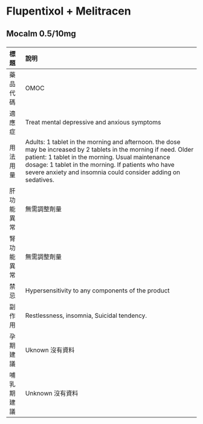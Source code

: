 # Flupentixol + Melitracen

## Mocalm 0.5/10mg

##### 

| 標題       | 說明                                                                                                                                                                                                                                                                                          |
|:-----------|:----------------------------------------------------------------------------------------------------------------------------------------------------------------------------------------------------------------------------------------------------------------------------------------------|
| 藥品代碼   | OMOC                                                                                                                                                                                                                                                                                          |
| 適應症     | Treat mental depressive and anxious symptoms                                                                                                                                                                                                                                                  |
| 用法用量   | Adults: 1 tablet in the morning and afternoon. the dose may be increased by 2 tablets in the morning if need. Older patient: 1 tablet in the morning. Usual maintenance dosage: 1 tablet in the morning. If patients who have severe anxiety and insomnia could consider adding on sedatives. |
| 肝功能異常 | 無需調整劑量                                                                                                                                                                                                                                                                                  |
| 腎功能異常 | 無需調整劑量                                                                                                                                                                                                                                                                                  |
| 禁忌       | Hypersensitivity to any components of the product                                                                                                                                                                                                                                             |
| 副作用     | Restlessness, insomnia, Suicidal tendency.                                                                                                                                                                                                                                                    |
| 孕期建議   | Uknown 沒有資料                                                                                                                                                                                                                                                                               |
| 哺乳期建議 | Unknown 沒有資料                                                                                                                                                                                                                                                                              |

